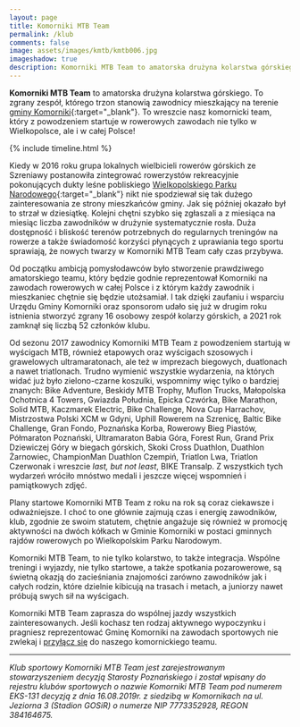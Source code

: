 ```yaml
---
layout: page
title: Komorniki MTB Team
permalink: /klub
comments: false
image: assets/images/kmtb/kmtb006.jpg
imageshadow: true
description: Komorniki MTB Team to amatorska drużyna kolarstwa górskiego. To zgrany zespół, którego trzon stanowią zawodnicy mieszkający na terenie gminy Komorniki, który z powodzeniem startuje w rowerowych zawodach nie tylko w Wielkopolsce, ale i w całej Polsce!
---
```


**Komorniki MTB Team** to amatorska drużyna kolarstwa górskiego. To zgrany zespół, którego trzon stanowią zawodnicy mieszkający na terenie [gminy Komorniki](https://pl.wikipedia.org/wiki/Komorniki_(gmina)){:target="_blank"}. To wreszcie nasz komornicki team, który z powodzeniem startuje w rowerowych zawodach nie tylko w Wielkopolsce, ale i w całej Polsce!
<!--more-->

{% include timeline.html %}

Kiedy w 2016 roku grupa lokalnych wielbicieli rowerów górskich ze Szreniawy postanowiła zintegrować rowerzystów rekreacyjnie pokonujących dukty leśne pobliskiego [Wielkopolskiego Parku Narodowego](https://www.wielkopolskipn.pl/){:target="_blank"} nikt nie spodziewał się tak dużego zainteresowania ze strony mieszkańców gminy. Jak się później okazało był to strzał w dziesiątkę. Kolejni chętni szybko się zgłaszali a z miesiąca na miesiąc liczba zawodników w drużynie systematycznie rosła. Duża dostępność i bliskość terenów potrzebnych do regularnych treningów na rowerze a także świadomość korzyści płynących z uprawiania tego sportu sprawiają, że nowych twarzy w Komorniki MTB Team cały czas przybywa.

Od początku ambicją pomysłodawców było stworzenie prawdziwego amatorskiego teamu, który będzie godnie reprezentował Komorniki na zawodach rowerowych w całej Polsce i z którym każdy zawodnik i mieszkaniec chętnie się będzie utożsamiał. I tak dzięki zaufaniu i wsparciu Urzędu Gminy Komorniki oraz sponsorom udało się już w drugim roku istnienia stworzyć zgrany 16 osobowy zespół kolarzy górskich, a 2021 rok zamknął się liczbą 52 członków klubu.

Od sezonu 2017 zawodnicy Komorniki MTB Team z powodzeniem startują w wyścigach MTB, również etapowych oraz wyścigach szosowych i grawelowych ultramaratonach, ale też w imprezach biegowych, duatlonach a nawet triatlonach. Trudno wymienić wszystkie wydarzenia, na których widać już było zielono-czarne koszulki, wspomnimy więc tylko o bardziej znanych: Bike Adventure, Beskidy MTB Trophy, Muflon Trucks, Małopolska Ochotnica 4 Towers, Gwiazda Południa, Epicka Czwórka, Bike Marathon, Solid MTB, Kaczmarek Electric, Bike Challenge, Nova Cup Harrachov, Mistrzostwa Polski XCM w Gdyni, Uphill Rowerem na Szrenicę, Baltic Bike Challenge, Gran Fondo, Poznańska Korba, Rowerowy Bieg Piastów, Półmaraton Poznański, Ultramaraton Babia Góra, Forest Run, Grand Prix Dziewiczej Góry w biegach górskich, Skoki Cross Duathlon, Duathlon Żarnowiec, ChampionMan Duathlon Czempiń, Triatlon Lwa, Triatlon Czerwonak i wreszcie *last, but not least*, BIKE Transalp. Z wszystkich tych wydarzeń wróciło mnóstwo medali i jeszcze więcej wspomnień i pamiątkowych zdjęć.

Plany startowe Komorniki MTB Team z roku na rok są coraz ciekawsze i odważniejsze. I choć to one głównie zajmują czas i energię zawodników, klub, zgodnie ze swoim statutem, chętnie angażuje się również w promocję aktywności na dwóch kółkach w Gminie Komorniki w postaci gminnych rajdów rowerowych po Wielkopolskim Parku Narodowym.

Komorniki MTB Team, to nie tylko kolarstwo, to także integracja. Wspólne treningi i wyjazdy, nie tylko startowe, a także spotkania pozarowerowe, są świetną okazją do zacieśniania znajomości zarówno zawodników jak i całych rodzin, które dzielnie kibicują na trasach i metach, a juniorzy nawet próbują swych sił na wyścigach.

Komorniki MTB Team zaprasza do wspólnej jazdy wszystkich zainteresowanych. Jeśli kochasz ten rodzaj aktywnego wypoczynku i pragniesz reprezentować Gminę Komorniki na zawodach sportowych nie zwlekaj i [przyłącz się](/dolacz) do naszego komornickiego teamu.

***

*Klub sportowy Komorniki MTB Team jest zarejestrowanym stowarzyszeniem decyzją Starosty Poznańskiego i został wpisany do rejestru klubów sportowych o nazwie Komorniki MTB Team pod numerem EKS-131 decyzją z dnia 16.08.2019r. z siedzibą w Komornikach na ul. Jeziorna 3 (Stadion GOSiR) o numerze NIP 7773352928, REGON 384164675.*

